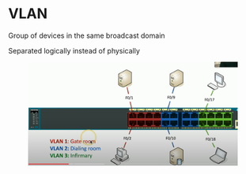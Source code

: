 # VLAN

Group of devices in the same broadcast domain

Separated logically instead of physically&#x20;

<figure><img src="../.gitbook/assets/image.png" alt=""><figcaption></figcaption></figure>

